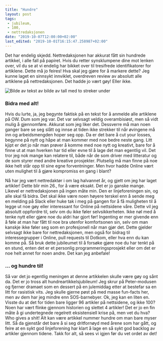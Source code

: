 ```yaml
---
title: "Hundre"
layout: post
tags: 
 - jubileum,
 - 100,
 - nettredaksjonen
date: "2019-10-07T12:00:00+02:00"
last_edited: "2019-10-01T16:15:47.258987+02:00"
---
```

Det har endelig skjedd. Nettredaksjonen har akkurat fått sin hundrede artikkel, i alle fall på papiret. Hvis du retter synsklumpene dine mot lenken over, vil du se at vi endelig har bikket over til tresifrede identifikatorer for artiklene. Dette må jo feires! Hva skal jeg gjøre for å markere dette? Jeg kunne laget en sinnsykt innviklet, overdreven review av absolutt alle artiklene på nettredaksjonen. Det hadde jo vært gøy! Eller ikke.

![Bilde av tekst av bilde av tall med to streker under](https://online.ntnu.no/media/images/responsive/5408f56f-9fff-44df-a6e1-4238542b4390.png)

### Bidra med alt!
Hvis du lurte, ja, jeg begynte faktisk på en tekst for å anmelde alle artiklene på OW. Dum som jeg var. Det var selvsagt veldig overambisiøst, men så vidt mulig å gjennomføre. Akkurat som jeg liker det. Dessverre må man noen ganger bare se seg slått og innse at tiden ikke strekker til når øvingene må inn og arbeidsmengden hoper seg opp. Da er det bare å cut your losses, begynne på nytt og håpe at man kommer med noe bedre neste gang. Litt kjipt er det jo når man prøver å komme med noe nytt og kreativt, bare for å finne ut at man hverken har tid eller evne til å lage det man egentlig vil. Det tror jeg nok mange kan relatere til, både når de som driver med litteratur og de som styrer med andre kreative prosjekter. Plutselig må man finne på noe ikke helt står opp til sine egne forventninger. Men hvor hadde Online vært uten mulighet til å gjøre kompromiss en gang i blant?

Nå har jeg vært nettredaktør i om lag halvannet år, og gjett om jeg har laget artikler! Dette blir min 26., for å være eksakt. Det er jo ganske mange. Likevel er nettredaksjonen på ingen måte min. Den er linjeforeningen sin, og alle skal få bidra. Det skal ikke være noen høyere terskel enn å sende meg en melding på Slack eller huke tak i meg på gangen for å få muligheten til å legge ut noe gøy eller interessant for Online på nettsidene våre. Dette vil jeg absolutt oppfordre til, selv om du ikke føler selvsikkerheten. Ikke nøl med å tenke nytt eller gjøre noe du aldri har gjort før! Ingenting er mer givende enn å føle at man har fått til noe bra utenfor komfortsonen sin, selv om man kanskje ikke føler seg som en profesjonell når man gjør det. Dette gjelder selvsagt ikke bare for nettredaksjonen, men også for bidrag til interessegrupper i Online, pull requests til Dotkom, eller hva enn du kan komme på. Så bruk dette jubileumet til å forsøke gjøre noe du har tenkt på en stund, enten det er et personlig programmeringsprosjekt eller om det er noe helt annet for noen andre. Det kan jeg anbefale!

### … og hundre til!
Så var det jo egentlig meningen at denne artikkelen skulle være gøy og sånt da. Det er jo tross alt hundreartikkelsjubileum! Jeg skrur på Peter-modusen og fjerner dramaet som en dessert på en julemiddag etter at bestefar sa en litt for rasistisk vits. Jeg skulle gjerne pøst på med masse fun-facts her, men av dem har jeg mindre enn SOS-barnebyer. Ok, jeg kan en liten en. Visste du at det for tiden bare ligger 96 artikler på nettsidene, og ikke 100? Noen har vært flinke gjennom historien og slettet 4 artikler! Det er jo en fin måte å gi undertegnede regelrett eksistensiell krise på, men vet du hva? Who gives a shit! Alt kan være artikkel nummer hundre om man bare myser litt. Så da gjenstår det bare å si seg dritfornøyd med årene som har gått, og feire at en sykt god linjeforening har klart å lage en så sykt god backlog av artikler gjennom tidene. Takk for alt, så sees vi igjen før du vet ordet av det!